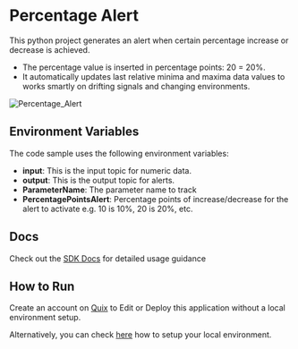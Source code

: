 # Percentage Alert

This python project generates an alert when certain percentage increase or decrease is achieved. 
- The percentage value is inserted in percentage points: 20 = 20%.
- It automatically updates last relative minima and maxima data values to works smartly on drifting signals and changing environments.

![Percentage_Alert](PercentageAlert.png?raw=true)

## Environment Variables

The code sample uses the following environment variables:

- **input**: This is the input topic for numeric data.
- **output**: This is the output topic for alerts.
- **ParameterName**: The parameter name to track
- **PercentagePointsAlert**: Percentage points of increase/decrease for the alert to activate e.g. 10 is 10%, 20 is 20%, etc.

## Docs

Check out the [SDK Docs](https://quix.ai/docs/sdk/introduction.html) for detailed usage guidance

## How to Run
Create an account on [Quix](https://portal.platform.quix.ai/self-sign-up?xlink=github) to Edit or Deploy this application without a local environment setup.

Alternatively, you can check [here](/python/local-development) how to setup your local environment.


